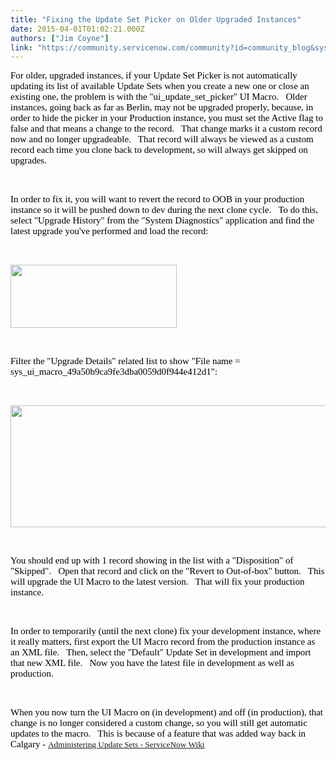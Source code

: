 ```yaml
---
title: "Fixing the Update Set Picker on Older Upgraded Instances"
date: 2015-04-01T01:02:21.000Z
authors: ["Jim Coyne"]
link: "https://community.servicenow.com/community?id=community_blog&sys_id=ba9caee1dbd0dbc01dcaf3231f9619d0"
---
```

<p dir="ltr"><span style="font-size: 15px; font-family: Calibri; color: #000000;">For older, upgraded instances, if your Update Set Picker is not automatically updating its list of available Update Sets when you create a new one or close an existing one, the problem is with the "ui_update_set_picker" UI Macro.   Older instances, going back as far as Berlin, may not be upgraded properly, because, in order to hide the picker in your Production instance, you must set the Active flag to false and that means a change to the record.   That change marks it a custom record now and no longer upgradeable.   That record will always be viewed as a custom record each time you clone back to development, so will always get skipped on upgrades.</span></p><p><span><span><br/></span></span></p><p dir="ltr"><span style="font-size: 15px; font-family: Calibri; color: #000000;">In order to fix it, you will want to revert the record to OOB in your production instance so it will be pushed down to dev during the next clone cycle.   To do this, select "Upgrade History" from the "System Diagnostics" application and find the latest upgrade you've performed and load the record:</span></p><p><span><span><br/></span></span></p><p dir="ltr"><span style="font-size: 15px; font-family: Calibri; color: #000000;"><img class="jiveImage" height="101px;" src="https://lh6.googleusercontent.com/rOF3KV7WwVB6ZJ9Kz2NLkrEJ8j7xPQg4eRMTet45p4fU75nZOt_LrQ8-VMi-TFCd_hrMAicEp3I0dNtIvMCSIqJ873GA9Gufq5bKN6guAPp9ZNMOCdrU9crPpCDtybrruSEJ63g" style="border-style: none;" width="266px;"/></span></p><p><span><span><br/></span></span></p><p dir="ltr"><span style="font-size: 15px; font-family: Calibri; color: #000000;">Filter the "Upgrade Details" related list to show "File name = sys_ui_macro_49a50b9ca9fe3dba0059d0f944e412d1":</span></p><p dir="ltr"><span style="font-size: 15px; font-family: Calibri; color: #000000;"><br/></span></p><p dir="ltr"><span style="font-size: 15px; font-family: Calibri; color: #000000;"><img class="jiveImage" height="195px;" src="https://lh4.googleusercontent.com/t5DGlwrP3QjJFnpZVahJESpLkHdp3Axina306m06U-WLnEYP1R4XuRpDiod1uqIJU176BUsk6ACqzXfDJFTEo3YoZo24HN9CRtYq9c3WCeehIGNBh2OkwTBawRp1EA4nNeaP8q8" style="border-style: none;" width="869px;"/></span></p><p><span><span><br/></span></span></p><p dir="ltr"><span style="font-size: 15px; font-family: Calibri; color: #000000;">You should end up with 1 record showing in the list with a "Disposition" of "Skipped".   Open that record and click on the "Revert to Out-of-box" button.   This will upgrade the UI Macro to the latest version.   That will fix your production instance.</span></p><p><span><span><br/></span></span></p><p dir="ltr"><span style="font-size: 15px; font-family: Calibri; color: #000000;">In order to temporarily <span style="color: #000000; font-family: Calibri; font-size: 15px;">(until the next clone) </span>fix your development instance, where it really matters, first export the UI Macro record from the production instance as an XML file.   Then, select the "Default" Update Set in development and import that new XML file.   Now you have the latest file in development as well as production.</span></p><p><span><span><br/></span></span></p><p dir="ltr"><span style="font-size: 15px; font-family: Calibri; color: #000000;">When you now turn the UI Macro on (in development) and off (in production), that change is no longer considered a custom change, so you will still get automatic updates to the macro.   This is because of a feature that was added way back in Calgary - <a href="http://wiki.servicenow.com/index.php?title=Administering_Update_Sets#Excluding_Fields_from_Updates" style="font-size: 13.3333330154419px;" title="http://wiki.servicenow.com/index.php?title=Administering_Update_Sets#Excluding_Fields_from_Updates">Administering Update Sets - ServiceNow Wiki</a></span></p>